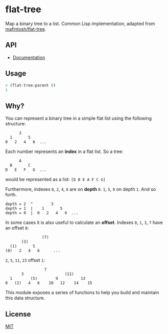 # flat-tree

Map a binary tree to a list. Common Lisp implementation, adapted from
[mafintosh/flat-tree](https://github.com/mafintosh/flat-tree).

## API

- [Documentation](https://raw.githubusercontent.com/noffle/cl-flat-tree/master/api.html)

## Usage
```lisp
> (flat-tree:parent 0)
1
```

## Why?
You can represent a binary tree in a simple flat list using the following
structure:

```text
      3
  1       5
0   2   4   6  ...
```

Each number represents an **index** in a flat list. So a tree:

```text
      A
  B       C
D   E   F   G  ...
```

would be represented as a list: `[D B E A F C G]`

Furthermore, indexes `0`, `2`, `4`, `6` are on **depth** `0`. `1`, `5`, `9` on depth `1`. And so forth.

```text
depth = 2  ^        3
depth = 1  |    1       5
depth = 0  |  0   2   4   6  ...
```

In some cases it is also useful to calculate an **offset**. Indexes `0`, `1`, `3`, `7` have an offset `0`:

```text
                (7)
       (3)
  (1)       5
(0)   2   4   6      ...
```

`2`, `5`, `11`, `23` offset `1`:

```text
                 7
       3                  (11)
  1        (5)        9          13
0   (2)   4   6    10   12    14    15
```

This module exposes a series of functions to help you build and maintain
this data structure.

## License
[MIT](./LICENSE-MIT)
